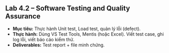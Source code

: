 ## Lab 4.2 – Software Testing and Quality Assurance
- **Mục tiêu:** Thực hành Unit test, Load test, quản lý lỗi (defect).
- **Thực hành:** Dùng VS Test Tools, Mentis (hoặc Excel). Viết test case, ghi log lỗi, viết báo cáo kiểm thử.
- **Deliverables:** Test report + file minh chứng.
